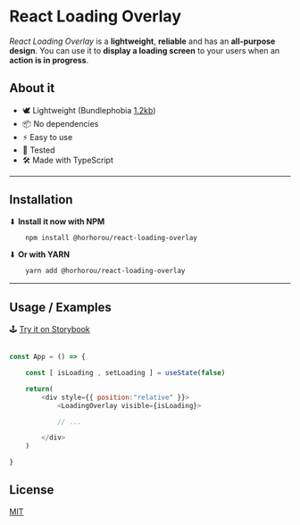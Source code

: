 
# React Loading Overlay

*React Loading Overlay* is a **lightweight**, **reliable** and has an **all-purpose design**. You can use it to **display a loading screen** to your users when an **action is in progress**.
## About it

- 🕊 Lightweight (Bundlephobia [1.2kb](https://bundlephobia.com/package/@horhorou/react-loading-overlay@0.1.1))
- 📦 No dependencies
- ⚡ Easy to use
- 🧪 Tested
- 🛠 Made with TypeScript

---

## Installation


⬇ **Install it now with NPM**

```bash
    npm install @horhorou/react-loading-overlay
```


⬇ **Or with YARN**

```bash
    yarn add @horhorou/react-loading-overlay
```

---


## Usage / Examples

🕹 [Try it on Storybook](https://react-loading-overlay.netlify.app/)


```js

const App = () => {

    const [ isLoading , setLoading ] = useState(false)

    return(
        <div style={{ position:"relative" }}>
            <LoadingOverlay visible={isLoading}>

            // ...

        </div>
    )

}

```



## License

[MIT](https://choosealicense.com/licenses/mit/)
